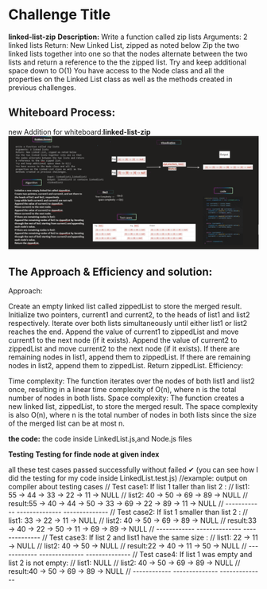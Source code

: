 # Challenge Title

**linked-list-zip**
**Description:**
Write a function called zip lists
Arguments: 2 linked lists
Return: New Linked List, zipped as noted below
Zip the two linked lists together into one so that the nodes alternate between the two lists and return a reference to the the zipped list.
Try and keep additional space down to O(1)
You have access to the Node class and all the properties on the Linked List class as well as the methods created in previous challenges.

## Whiteboard Process:

new Addition for whiteboard:**linked-list-zip**
![ll-zip.png](SLL-ZIP.png)

## The Approach & Efficiency and solution:
Approach:

Create an empty linked list called zippedList to store the merged result.
Initialize two pointers, current1 and current2, to the heads of list1 and list2 respectively.
Iterate over both lists simultaneously until either list1 or list2 reaches the end.
Append the value of current1 to zippedList and move current1 to the next node (if it exists).
Append the value of current2 to zippedList and move current2 to the next node (if it exists).
If there are remaining nodes in list1, append them to zippedList.
If there are remaining nodes in list2, append them to zippedList.
Return zippedList.
Efficiency:

Time complexity: The function iterates over the nodes of both list1 and list2 once, resulting in a linear time complexity of O(n), where n is the total number of nodes in both lists.
Space complexity: The function creates a new linked list, zippedList, to store the merged result. The space complexity is also O(n), where n is the total number of nodes in both lists since the size of the merged list can be at most n.

**the code:**
the code inside LinkedList.js,and Node.js files

**Testing**
**Testing for finde node at given index**


all these test cases passed successfully without failed ✔
(you can see how I did the testing for my code inside LinkedList.test.js)
//example: output on compiler about testing cases 
// Test case1: If list 1 taller than list 2 :
// list1: 55 -> 44 -> 33 -> 22 -> 11 -> NULL
// list2: 40 -> 50 -> 69 -> 89 -> NULL
// result:55 -> 40 -> 44 -> 50 -> 33 -> 69 -> 22 -> 89 -> 11 -> NULL
// ------------ --------------  --------------
// Test case2: If list 1 smaller than list 2 :
// list1: 33 -> 22 -> 11 -> NULL
// list2: 40 -> 50 -> 69 -> 89 -> NULL
// result:33 -> 40 -> 22 -> 50 -> 11 -> 69 -> 89 -> NULL
// ------------ --------------  --------------
// Test case3: If list 2 and list1 have the same size :
// list1: 22 -> 11 -> NULL
// list2: 40 -> 50 -> NULL
// result:22 -> 40 -> 11 -> 50 -> NULL
// ------------ --------------  --------------
// Test case4: If list 1 was empty and list 2 is not empty:
// list1: NULL
// list2: 40 -> 50 -> 69 -> 89 -> NULL
// result:40 -> 50 -> 69 -> 89 -> NULL
// ------------ --------------  --------------
